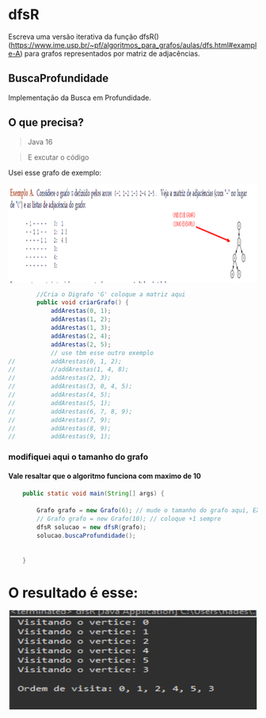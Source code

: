 
# dfsR
Escreva uma versão iterativa da função dfsR() (https://www.ime.usp.br/~pf/algoritmos_para_grafos/aulas/dfs.html#example-A) para grafos representados por matriz de adjacências.

## BuscaProfundidade
Implementação da Busca em Profundidade.

## O que precisa?
> Java 16

> E excutar o código

Usei esse grafo de exemplo:
<p align="center">
    <img align="center" alt="exemplo" src="exemplo.png" width="800" height="200" />
</p>

```java
		//Cria o Digrafo 'G' coloque a matriz aqui
		public void criarGrafo() {
			addArestas(0, 1);
			addArestas(1, 2);
			addArestas(1, 3);
			addArestas(2, 4);
			addArestas(2, 5);
			// use tbm esse outro exemplo 
//			addArestas(0, 1, 2);
//			//addArestas(1, 4, 8);
//			addArestas(2, 3);
//			addArestas(3, 0, 4, 5);
//			addArestas(4, 5);
//			addArestas(5, 1);
//			addArestas(6, 7, 8, 9);
//			addArestas(7, 9);
//			addArestas(8, 9);
//			addArestas(9, 1);
```  
### modifiquei aqui o tamanho do grafo
#### Vale resaltar que o algoritmo funciona com maximo de 10
```java
	public static void main(String[] args) {
		
		Grafo grafo = new Grafo(6); // mude o tamanho do grafo aqui, EX: se o criarGrafo() tiver 9 addArestas, coloque 10
		// Grafo grafo = new Grafo(10); // coloque +1 sempre 
		dfsR solucao = new dfsR(grafo);
		solucao.buscaProfundidade();
		

	}
```
# O resultado é esse: 

<p align="center">
    <img align="center" alt="res" src="res.png" width="500" height="200" />
</p>
